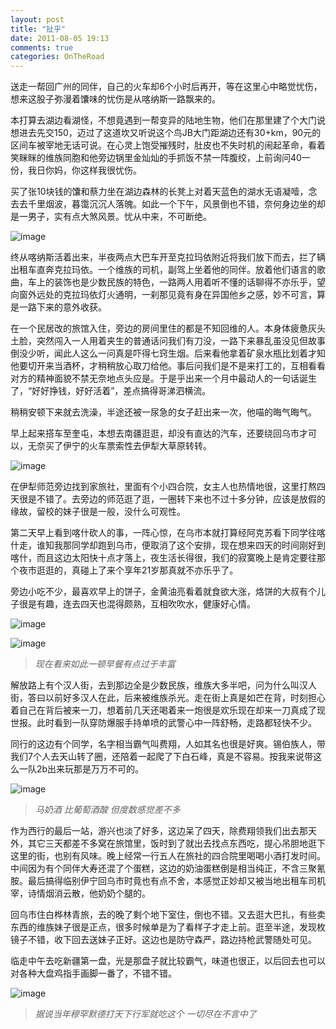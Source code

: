 ```yaml
---
layout: post
title: "扯乎"
date: 2011-08-05 19:13
comments: true
categories: OnTheRoad
---
```

送走一帮回广州的同伴，自己的火车却6个小时后再开，等在这里心中略觉忧伤，想来这股子弥漫着馕味的忧伤是从喀纳斯一路飘来的。

本打算去湖边看湖怪，不想竟遇到一帮变异的陆地生物，他们在那里建了个大门说想进去先交150，迈过了这道坎又听说这个鸟JB大门距湖边还有30+km，90元的区间车被宰地无话可说。在心灵上饱受摧残时，肚皮也不失时机的闹起革命，看着笑眯眯的维族同胞和他旁边锅里金灿灿的手抓饭不禁一阵腹绞，上前询问40一份，我日你妈，你这样我很忧伤。

<!--more-->

买了张10块钱的馕和蔡力坐在湖边森林的长凳上对着天蓝色的湖水无语凝噎，念去去千里烟波，暮霭沉沉人落魄。如此一个下午，风景倒也不错，奈何身边坐的却是一男子，实有点大煞风景。忧从中来，不可断绝。

![image](http://i1001.photobucket.com/albums/af134/mxiaochi/xinjiang/p_large_suKi_12c4000092735c44_zps19ff110f.jpg)

终从喀纳斯活着出来，半夜两点大巴车开至克拉玛依附近将我们放下而去，拦了辆出租车直奔克拉玛依。一个维族的司机，副驾上坐着他的同伴。放着他们语言的歌曲，车上的装饰也是少数民族的特色，一路两人用着听不懂的话聊得不亦乐乎，望向窗外远处的克拉玛依灯火通明，一刹那见竟有身在异国他乡之感，妙不可言，算是一路下来的意外收获。

在一个民居改的旅馆入住，旁边的房间里住的都是不知回维的人。本身体疲惫灰头土脸，突然闯入一人用着夹生的普通话问我们有刀没，一路下来暴乱虽没见但故事倒没少听，闻此人这么一问真是吓得七窍生烟。后来看他拿着矿泉水瓶比划着才知他要切开来当酒杯，才稍稍放心取刀给他。事后问我们是不是来打工的，互相看看对方的精神面貌不禁无奈地点头应是。于是乎出来一个月中最动人的一句话诞生了，“好好挣钱，好好活着”，差点搞得哥涕泗横流。

稍稍安顿下来就去洗澡，半途还被一尿急的女子赶出来一次，他喵的晦气晦气。

早上起来搭车至奎屯，本想去南疆逛逛，却没有直达的汽车，还要绕回乌市才可以，无奈买了伊宁的火车票索性去伊犁大草原转转。

![image](http://i1001.photobucket.com/albums/af134/mxiaochi/xinjiang/p_large_FK2f_12d0000092575c44_zps27dd7302.jpg)

在伊犁师范旁边找到家旅社，里面有个小四合院，女主人也热情地很，这里打熬四天很是不错了。去旁边的师范逛了逛，一圈转下来也不过十多分钟，应该是放假的缘故，留校的妹子很是一般，没什么可观性。

第二天早上看到喀什砍人的事，一阵心惊，在乌市本就打算经阿克苏看下同学往喀什走，谁知我那同学却跑到乌市，便取消了这个安排，现在想来四天的时间刚好到喀什，而且这边太阳快十点才落上，夜生活长得很，我们的寂寞晚上是肯定要往那个夜市逛逛的，真碰上了来个享年21岁那真就不亦乐乎了。

旁边小吃不少，最喜欢早上的饼子，金黄油亮看着就食欲大涨，烙饼的大叔有个儿子很是有趣，连去四天也混得颇熟，互相吹吹水，健康好心情。

![image](http://i1001.photobucket.com/albums/af134/mxiaochi/xinjiang/p_large_E9vE_12e1000093185c44_zps119f7ec6.jpg)

![image](http://i1001.photobucket.com/albums/af134/mxiaochi/xinjiang/p_large_7G5U_12dc000092fd5c44_zps18040b93.jpg)
>*_现在看来如此一顿早餐有点过于丰富_*

解放路上有个汉人街，去到那边全是少数民族，维族大多半吧，问为什么叫汉人街，答曰以前好多汉人在此，后来被维族杀光。走在街上真是如芒在背，时刻担心着自己在背后被来一刀，想着前几天还喝着来一炮很是欢乐现在却来一刀真成了现世报。此时看到一队穿防爆服手持单喷的武警心中一阵舒畅，走路都轻快不少。

同行的这边有个同学，名字相当霸气叫费翔，人如其名也很是好爽。锡伯族人，带我们7个人去天山转了圈，还陪着一起爬了下白石峰，真是不容易。按我来说带这么一队2b出来玩那是万万不可的。

![image](http://i1001.photobucket.com/albums/af134/mxiaochi/xinjiang/p_large_Z5MG_12c40000929c5c44_zpse0a6e616.jpg)
>*_马奶酒 比葡萄酒酸 但度数感觉差不多_*

作为西行的最后一站，游兴也淡了好多，这边呆了四天，除费翔领我们出去那天外，其它三天都差不多窝在旅馆里，饭时到了就出去找点东西吃，提心吊胆地逛下这里的街，也别有风味。晚上经常一行五人在旅社的四合院里喝喝小酒打发时间。中间因为有个同伴大寿还混了个蛋糕，这边的奶油蛋糕倒是相当纯正，不含三聚氰胺。最后搞得临别伊宁回乌市时竟也有点不舍，本感觉正妙却又被当地出租车司机宰，诗情烟消云散，他奶奶个腿的。

回乌市住白桦林青旅，去的晚了剩个地下室住，倒也不错。又去逛大巴扎，有些卖东西的维族妹子很是正点，很多时候单是为了看样子才走上前。逛至半途，发现枚镜子不错，收下回去送妹子正好。这边也是防守森严，路边持枪武警随处可见。

临走中午去吃新疆第一盘，光是那盘子就比较霸气，味道也很正，以后回去也可以对各种大盘鸡指手画脚一番了，不错不错。

![image](http://i1001.photobucket.com/albums/af134/mxiaochi/xinjiang/p_large_JbVn_12b70000928e5c44_zps3c359e4a.jpg)
>*_据说当年穆罕默德打天下行军就吃这个 一切尽在不言中了_*

